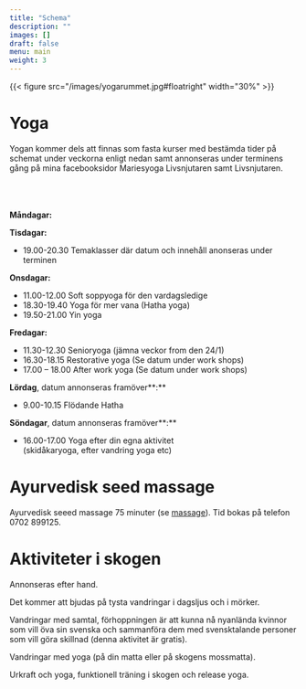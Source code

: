 ```yaml
---
title: "Schema"
description: ""
images: []
draft: false
menu: main
weight: 3
---
```


{{< figure src="/images/yogarummet.jpg#floatright" width="30%" >}}
# Yoga
Yogan kommer dels att finnas som fasta kurser med bestämda tider på schemat under veckorna enligt nedan samt annonseras under terminens gång på mina facebooksidor Mariesyoga Livsnjutaren samt Livsnjutaren.
<br><br><br><br>

**Måndagar:**


**Tisdagar:**

- 19.00-20.30 Temaklasser där datum och innehåll anonseras under terminen

**Onsdagar:**

- 11.00-12.00 Soft soppyoga för den vardagsledige
- 18.30-19.40 Yoga för mer vana (Hatha yoga)
- 19.50-21.00 Yin yoga

**Fredagar:**

- 11.30-12.30 Senioryoga (jämna veckor from den 24/1)
- 16.30-18.15 Restorative yoga (Se datum under work shops)
- 17.00 – 18.00 After work yoga (Se datum under work shops)

**Lördag**, datum annonseras framöver**:**

- 9.00-10.15 Flödande Hatha

**Söndagar**, datum annonseras framöver**:**

- 16.00-17.00 Yoga efter din egna aktivitet\
(skidåkaryoga, efter vandring yoga etc)

# Ayurvedisk seed massage
Ayurvedisk seeed massage 75 minuter (se [massage](/massage)).
Tid bokas på telefon 0702 899125.

# Aktiviteter i skogen
Annonseras efter hand.

Det kommer att bjudas på tysta vandringar i dagsljus och i mörker.

Vandringar med samtal, förhoppningen är att kunna nå nyanlända kvinnor som vill öva sin svenska och sammanföra dem med svensktalande personer som vill göra skillnad (denna aktivitet är gratis).

Vandringar med yoga (på din matta eller på skogens mossmatta).

Urkraft och yoga, funktionell träning i skogen och release yoga.


